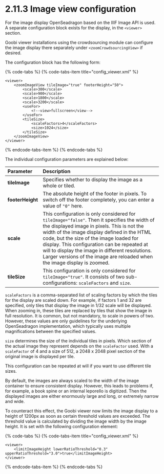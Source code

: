 # 2.11.3 Image view configuration

For the image display OpenSeadragon based on the IIIF Image API is used. A separate configuration block exists for the display, in the `<viewer>` section. 

Goobi viewer installations using the crowdsourcing module can configure the image display there separately under `<zoomCrowdsourcingView>` if desired.

The configuration block has the following form:

{% code-tabs %}
{% code-tabs-item title="config\_viewer.xml" %}
```markup
<viewer>
    <zoomImageView tileImage="true" footerHeight="50">
        <scale>300</scale>
        <scale>900</scale>
        <scale>1800</scale>
        <scale>3200</scale>
        <useFor>
            <!--view>fullscreen</view-->
        </useFor>
        <tileSize>
            <scaleFactors>4</scaleFactors>
            <size>1024</size>
        </tileSize>
    </zoomImageView>
</viewer>
```
{% endcode-tabs-item %}
{% endcode-tabs %}

The individual configuration parameters are explained below:

| **Parameter** | Description |
| :--- | :--- |
| **tileImage** | Specifies whether to display the image as a whole or tiled. |
| **footerHeight** | The absolute height of the footer in pixels. To switch off the footer completely, you can enter a value of `"0"` here. |
| **scale** | This configuration is only considered for `tileImage="false"`. Then it specifies the width of the displayed image in pixels. This is not the width of the image display defined in the HTML code, but the size of the image loaded for display. This configuration can be repeated at will to display the image in different resolutions. Larger versions of the image are reloaded when the image display is zoomed. |
| **tileSize** | This configuration is only considered for `tileImage="true"`. It consists of two sub-configurations: `scaleFactors` and `size`. |

`scaleFactors` is a comma-separated list of scaling factors by which the tiles for the display are scaled down. For example, if factors 1 and 32 are specified, only tiles that display the image in 1/32 scale will be displayed. When zooming in, these tiles are replaced by tiles that show the image in full resolution. It is common, but not mandatory, to scale in powers of two. However, these values are only guidelines for the underlying OpenSeadragon implementation, which typically uses multiple magnifications between the specified values. 

`size` determines the size of the individual tiles in pixels. Which section of the actual image they represent depends on the `scaleFactor` used. With a `scaleFactor` of 4 and a size of 512, a 2048 x 2048 pixel section of the original image is displayed per tile. 

This configuration can be repeated at will if you want to use different tile sizes.

By default, the images are always scaled to the width of the image container to ensure consistent display. However, this leads to problems if, for example, a book spine or an internal leporello is digitized. Then the displayed images are either enormously large and long, or extremely narrow and wide.

 To counteract this effect, the Goobi viewer now limits the image display to a height of 1200px as soon as certain threshold values are exceeded. The threshold value is calculated by dividing the image width by the image height. It is set with the following configuration element:

{% code-tabs %}
{% code-tabs-item title="config\_viewer.xml" %}
```markup
<viewer>
    <limitImageHeight lowerRatioThreshold="0.3" upperRatioThreshold="3.0">true</limitImageHeight>
</viewer>
```
{% endcode-tabs-item %}
{% endcode-tabs %}

